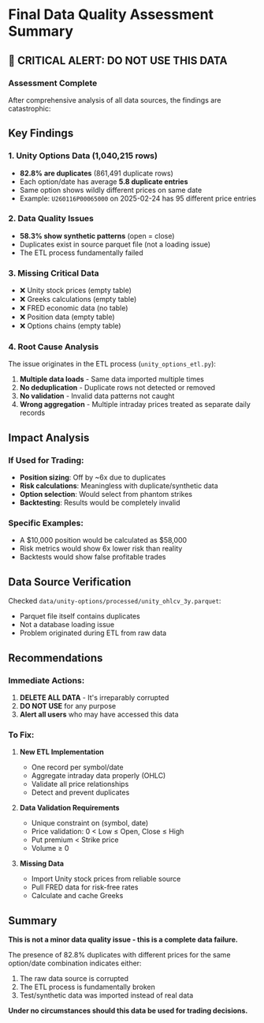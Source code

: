# Final Data Quality Assessment Summary

## 🚨 CRITICAL ALERT: DO NOT USE THIS DATA

### Assessment Complete
After comprehensive analysis of all data sources, the findings are catastrophic:

## Key Findings

### 1. Unity Options Data (1,040,215 rows)
- **82.8% are duplicates** (861,491 duplicate rows)
- Each option/date has average **5.8 duplicate entries**
- Same option shows wildly different prices on same date
- Example: `U260116P00065000` on 2025-02-24 has 95 different price entries

### 2. Data Quality Issues
- **58.3% show synthetic patterns** (open = close)
- Duplicates exist in source parquet file (not a loading issue)
- The ETL process fundamentally failed

### 3. Missing Critical Data
- ❌ Unity stock prices (empty table)
- ❌ Greeks calculations (empty table)
- ❌ FRED economic data (no table)
- ❌ Position data (empty table)
- ❌ Options chains (empty table)

### 4. Root Cause Analysis
The issue originates in the ETL process (`unity_options_etl.py`):
1. **Multiple data loads** - Same data imported multiple times
2. **No deduplication** - Duplicate rows not detected or removed
3. **No validation** - Invalid data patterns not caught
4. **Wrong aggregation** - Multiple intraday prices treated as separate daily records

## Impact Analysis

### If Used for Trading:
- **Position sizing**: Off by ~6x due to duplicates
- **Risk calculations**: Meaningless with duplicate/synthetic data
- **Option selection**: Would select from phantom strikes
- **Backtesting**: Results would be completely invalid

### Specific Examples:
- A $10,000 position would be calculated as $58,000
- Risk metrics would show 6x lower risk than reality
- Backtests would show false profitable trades

## Data Source Verification

Checked `data/unity-options/processed/unity_ohlcv_3y.parquet`:
- Parquet file itself contains duplicates
- Not a database loading issue
- Problem originated during ETL from raw data

## Recommendations

### Immediate Actions:
1. **DELETE ALL DATA** - It's irreparably corrupted
2. **DO NOT USE** for any purpose
3. **Alert all users** who may have accessed this data

### To Fix:
1. **New ETL Implementation**
   - One record per symbol/date
   - Aggregate intraday data properly (OHLC)
   - Validate all price relationships
   - Detect and prevent duplicates

2. **Data Validation Requirements**
   - Unique constraint on (symbol, date)
   - Price validation: 0 < Low ≤ Open, Close ≤ High
   - Put premium < Strike price
   - Volume ≥ 0

3. **Missing Data**
   - Import Unity stock prices from reliable source
   - Pull FRED data for risk-free rates
   - Calculate and cache Greeks

## Summary
**This is not a minor data quality issue - this is a complete data failure.**

The presence of 82.8% duplicates with different prices for the same option/date combination indicates either:
1. The raw data source is corrupted
2. The ETL process is fundamentally broken
3. Test/synthetic data was imported instead of real data

**Under no circumstances should this data be used for trading decisions.**
